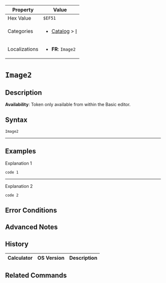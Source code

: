 | Property      | Value |
|---------------|-------|
| Hex Value     | `$EF51`|
| Categories    | <ul><li>[Catalog](<../categories/Catalog.md>) > [I](<../categories/Catalog.md#I>)</li></ul> |
| Localizations | <ul><li><b>FR</b>: `Image2`</li></ul> |

# `Image2`

## Description



<b>Availability</b>: Token only available from within the Basic editor.

## Syntax
`Image2`

<hr>

## Examples

Explanation 1
```ti-basic
code 1
```
---
Explanation 2
```ti-basic
code 2
```

## Error Conditions


## Advanced Notes


## History
| Calculator | OS Version | Description |
|------------|------------|-------------|


## Related Commands

    